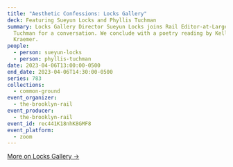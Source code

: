 ```yaml
---
title: "Aesthetic Confessions: Locks Gallery"
deck: Featuring Sueyun Locks and Phyllis Tuchman
summary: Locks Gallery Director Sueyun Locks joins Rail Editor-at-Large Phyllis
  Tuchman for a conversation. We conclude with a poetry reading by Kelly
  Kraemer.
people:
  - person: sueyun-locks
  - person: phyllis-tuchman
date: 2023-04-06T13:00:00-0500
end_date: 2023-04-06T14:30:00-0500
series: 783
collections:
  - common-ground
event_organizer:
  - the-brooklyn-rail
event_producer:
  - the-brooklyn-rail
event_id: rec441K18nhK8GMF8
event_platform:
  - zoom
---
```

[M﻿ore on Locks Gallery →](https://www.locksgallery.com/)